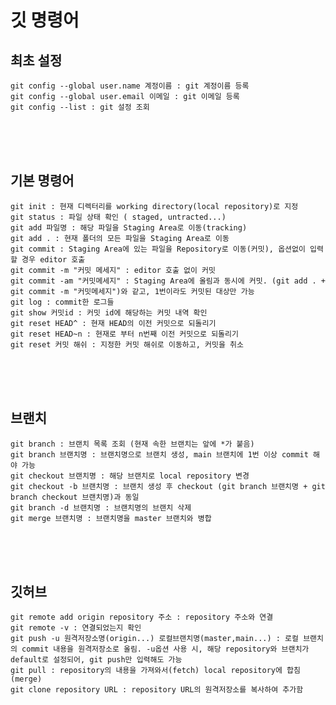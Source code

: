 # **깃 명령어**

## 최초 설정

    git config --global user.name 계정이름 : git 계정이름 등록
    git config --global user.email 이메일 : git 이메일 등록
    git config --list : git 설정 조회

<br><br><br>

## 기본 명령어

    git init : 현재 디렉터리를 working directory(local repository)로 지정
    git status : 파일 상태 확인 ( staged, untracted...)
    git add 파일명 : 해당 파일을 Staging Area로 이동(tracking)
    git add . : 현재 폴더의 모든 파일을 Staging Area로 이동
    git commit : Staging Area에 있는 파일을 Repository로 이동(커밋), 옵션없이 입력할 경우 editor 호출
    git commit -m "커밋 메세지" : editor 호출 없이 커밋
    git commit -am "커밋메세지" : Staging Area에 올림과 동시에 커밋. (git add . + git commit -m "커밋메세지")와 같고, 1번이라도 커밋된 대상만 가능
    git log : commit한 로그들 
    git show 커밋id : 커밋 id에 해당하는 커밋 내역 확인
    git reset HEAD^ : 현재 HEAD의 이전 커밋으로 되돌리기
    git reset HEAD~n : 현재로 부터 n번째 이전 커밋으로 되돌리기
    git reset 커밋 해쉬 : 지정한 커밋 해쉬로 이동하고, 커밋을 취소

<br><br><br>
    
## 브랜치

    git branch : 브랜치 목록 조회 (현재 속한 브랜치는 앞에 *가 붙음)
    git branch 브랜치명 : 브랜치명으로 브랜치 생성, main 브랜치에 1번 이상 commit 해야 가능
    git checkout 브랜치명 : 해당 브랜치로 local repository 변경
    git checkout -b 브랜치명 : 브랜치 생성 후 checkout (git branch 브랜치명 + git branch checkout 브랜치명)과 동일
    git branch -d 브랜치명 : 브랜치명의 브랜치 삭제
    git merge 브랜치명 : 브랜치명을 master 브랜치와 병합

<br><br><br>

## 깃허브

    git remote add origin repository 주소 : repository 주소와 연결
    git remote -v : 연결되었는지 확인
    git push -u 원격저장소명(origin...) 로컬브랜치명(master,main...) : 로컬 브랜치의 commit 내용을 원격저장소로 올림. -u옵션 사용 시, 해당 repository와 브랜치가 default로 설정되어, git push만 입력해도 가능
    git pull : repository의 내용을 가져와서(fetch) local repository에 합침(merge) 
    git clone repository URL : repository URL의 원격저장소를 복사하여 추가함